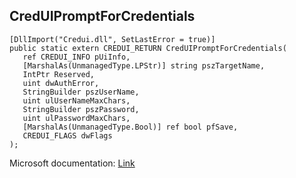 ## CredUIPromptForCredentials

```
[DllImport("Credui.dll", SetLastError = true)]
public static extern CREDUI_RETURN CredUIPromptForCredentials(
   ref CREDUI_INFO pUiInfo,
   [MarshalAs(UnmanagedType.LPStr)] string pszTargetName,
   IntPtr Reserved,
   uint dwAuthError,
   StringBuilder pszUserName,
   uint ulUserNameMaxChars,
   StringBuilder pszPassword,
   uint ulPasswordMaxChars,
   [MarshalAs(UnmanagedType.Bool)] ref bool pfSave,
   CREDUI_FLAGS dwFlags
);
```

Microsoft documentation: [Link](https://learn.microsoft.com/en-us/windows/win32/api/wincred/nf-wincred-creduipromptforcredentialsa)
